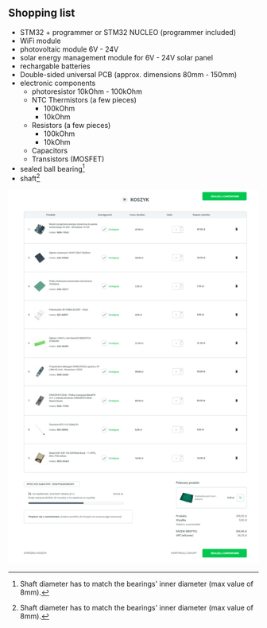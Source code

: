 ## Shopping list

- STM32 + programmer or STM32 NUCLEO (programmer included)
- WiFi module
- photovoltaic module 6V - 24V
- solar energy management module for 6V - 24V solar panel
- rechargable batteries
- Double-sided universal PCB (approx. dimensions 80mm - 150mm)
- electronic components
  - photoresistor 10kOhm - 100kOhm
  - NTC Thermistors (a few pieces)
    - 100kOhm
    - 10kOhm
  - Resistors (a few pieces)
    - 100kOhm
    - 10kOhm
  - Capacitors
  - Transistors (MOSFET)
- sealed ball bearing[^1]
- shaft[^1]
  [^1]:Shaft diameter has to match the bearings' inner diameter (max value of 8mm).

![shopping_list](botland.com.pl_koszyk.png)
